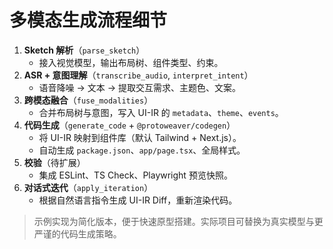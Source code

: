 # 多模态生成流程细节

1. **Sketch 解析**（`parse_sketch`）
   - 接入视觉模型，输出布局树、组件类型、约束。
2. **ASR + 意图理解**（`transcribe_audio`, `interpret_intent`）
   - 语音降噪 → 文本 → 提取交互需求、主题色、文案。
3. **跨模态融合**（`fuse_modalities`）
   - 合并布局树与意图，写入 UI-IR 的 `metadata`、`theme`、`events`。
4. **代码生成**（`generate_code` + `@protoweaver/codegen`）
   - 将 UI-IR 映射到组件库（默认 Tailwind + Next.js）。
   - 自动生成 `package.json`、`app/page.tsx`、全局样式。
5. **校验**（待扩展）
   - 集成 ESLint、TS Check、Playwright 预览快照。
6. **对话式迭代**（`apply_iteration`）
   - 根据自然语言指令生成 UI-IR Diff，重新渲染代码。

> 示例实现为简化版本，便于快速原型搭建。实际项目可替换为真实模型与更严谨的代码生成策略。

